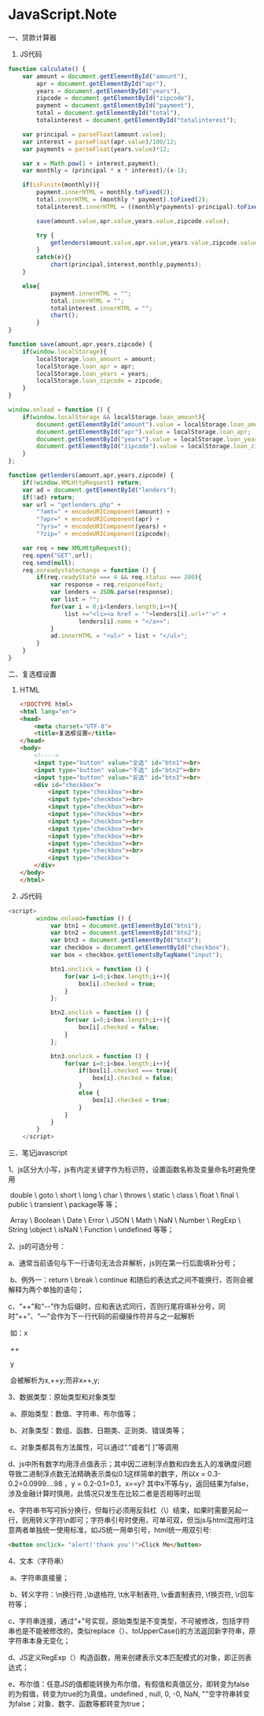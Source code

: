 # JavaScript.Note

一、贷款计算器

1. JS代码

```javascript
function calculate() {
    var amount = document.getElementById("amount"),
        apr = document.getElementById("apr"),
        years = document.getElementById("years"),
        zipcode = document.getElementById("zipcode"),
        payment = document.getElementById("payment"),
        total = document.getElementById("total"),
        totalinterest = document.getElementById("totalinterest");

    var principal = parseFloat(amount.value);
    var interest = parseFloat(apr.value)/100/12;
    var payments = parseFloat(years.value)*12;

    var x = Math.pow(1 + interest,payment);
    var monthly = (principal * x * interest)/(x-1);

    if(isFinite(monthly)){
        payment.innerHTML = monthly.toFixed(2);
        total.innerHTML = (monthly * payment).toFixed(2);
        totalinterest.innerHTML = ((monthly*payments)-principal).toFixed(2);

        save(amount.value,apr.value,years.value,zipcode.value);

        try {
            getlenders(amount.value,apr.value,years.value,zipcode.value);
        }
        catch(e){}
            chart(principal,interest,monthly,payments);
    }

    else{
            payment.innerHTML = "";
            total.innerHTML = "";
            totalinterest.innerHTML = "";
            chart();
        }
}

function save(amount,apr,years,zipcode) {
    if(window.localStorage){
        localStorage.loan_amount = amount;
        localStorage.loan_apr = apr;
        localStorage.loan_years = years;
        localStorage.loan_zipcode = zipcode;
    }
}

window.onload = function () {
    if(window.localStorage && localStorage.loan_amount){
        document.getElementById("amount").value = localStorage.loan_amount;
        document.getElementById("apr").value = localStorage.loan_apr;
        document.getElementById("years").value = localStorage.loan_years;
        document.getElementById("zipcode").value = localStorage.loan_zipcode;
    }
};

function getlenders(amount,apr,years,zipcode) {
    if(!window.XMLHttpRequest) return;
    var ad = document.getElementById("lenders");
    if(!ad) return;
    var url = "getlenders.php" +
        "?amt=" + encodeURIComponent(amount) +
        "?apr=" + encodeURIComponent(apr) +
        "?yrs=" + encodeURIComponent(years) +
        "?zip=" + encodeURIComponent(zipcode);

    var req = new XMLHttpRequest();
    req.open("GET",url);
    req.send(null);
    req.onreadystatechange = function () {
        if(req.readyState === 4 && req.status === 200){
            var response = req.responseText;
            var lenders = JSON.parse(response);
            var list = "";
            for(var i = 0;i<lenders.length;i++){
                list +="<li><a href = '"+lenders[i].url+"'>" +
                    lenders[i].name + "</a>>";
            }
            ad.innerHTML = "<ul>" + list + "</ul>";
        }
    }
}
```







二、复选框设置

1. HTML

   ```html
   <!DOCTYPE html>
   <html lang="en">
   <head>
       <meta charset="UTF-8">
       <title>复选框设置</title>
   </head>
   <body>
       <!---->
       <input type="button" value="全选" id="btn1"><br>
       <input type="button" value="不选" id="btn2"><br>
       <input type="button" value="反选" id="btn3"><br>
       <div id="checkbox">
           <input type="checkbox"><br>
           <input type="checkbox"><br>
           <input type="checkbox"><br>
           <input type="checkbox"><br>
           <input type="checkbox"><br>
           <input type="checkbox"><br>
           <input type="checkbox"><br>
           <input type="checkbox"><br>
           <input type="checkbox"><br>
           <input type="checkbox">
       </div>
   </body>
   </html>
   ```

2. JS代码

```javascript
<script>
        window.onload=function () {
            var btn1 = document.getElementById("btn1");
            var btn2 = document.getElementById("btn2");
            var btn3 = document.getElementById("btn3");
            var checkbox = document.getElementById("checkbox");
            var box = checkbox.getElementsByTagName("input");

            btn1.onclick = function () {
                for(var i=0;i<box.length;i++){
                    box[i].checked = true;
                }
            };

            btn2.onclick = function () {
                for(var i=0;i<box.length;i++){
                    box[i].checked = false;
                }
            };

            btn3.onclick = function () {
                for(var i=0;i<box.length;i++){
                    if(box[i].checked === true){
                        box[i].checked = false;
                    }
                    else {
                        box[i].checked = true;
                    }
                }
            }
        }
    </script>
```



三、笔记javascript

1、js区分大小写，js有内定关键字作为标识符，设置函数名称及变量命名时避免使用

​	double \ goto \ short \ long \ char \ throws \ static \ class \ float \ final \ public \ transient \ package等				等；

​	Array \ Boolean \ Date \ Error \ JSON \ Math \ NaN \ Number \ RegExp \ String \object \ isNaN \ 		 Function \ undefined 等等；

2、js的可选分号：

​	a、通常当前语句与下一行语句无法合并解析，js则在第一行后面填补分号；

​	b、例外一：return \ break \ continue 和随后的表达式之间不能换行，否则会被解释为两个单独的语句；

​	c、“++”和“--”作为后缀时，应和表达式同行，否则行尾将填补分号，同时“++”、“—”会作为下一行代码的前缀操作符并与之一起解析

​	如：x

​	      ++

​	       y

​	会被解析为x,++y;而非x++,y;

3、数据类型：原始类型和对象类型

​	a、原始类型：数值、字符串、布尔值等；

​	b、对象类型：数组、函数、日期类、正则类、错误类等；

​	c、对象类都具有方法属性，可以通过“.”或者“[ ]”等调用

​	d、js中所有数字均用浮点值表示；其中因二进制浮点数和四舍五入的准确度问题导致二进制浮点数无法精确表示类似0.1这样简单的数字，所以x = 0.3-0.2=0.0999....98  ，y = 0.2-0.1=0.1，x==y? 其中x不等与y，返回结果为false，涉及金融计算时慎用，此情况只发生在比较二者是否相等时出现

​	e、字符串书写可拆分换行，但每行必须用反斜杠（\）结束，如果时需要另起一行，则用转义字符\n即可；字符串引号时使用，可单可双，但当js与html混用时注意两者单独统一使用标准，如JS统一用单引号，html统一用双引号:

```html
<button onclick= "alert('thank you')">Click Me</button>
```

4、文本（字符串）

​	a、字符串直接量；

​	b、转义字符：\n换行符 ,\b退格符, \t水平制表符, \v垂直制表符, \f换页符, \r回车符等；

​	c、字符串连接，通过“+”号实现，原始类型是不变类型，不可被修改，包括字符串也是不能被修改的，类似replace（）、toUpperCase()的方法返回新字符串，原字符串本身无变化；

​	d、JS定义RegExp（）构造函数，用来创建表示文本匹配模式的对象，即正则表达式；

​	e、布尔值：任意JS的值都能转换为布尔值，有假值和真值区分，即转变为false的为假值，转变为true的为真值，undefined , null, 0, -0, NaN, ""空字符串转变为false；对象、数字、函数等都转变为true；









​	

​	
